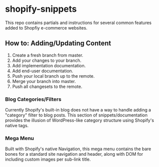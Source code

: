 # shopify-snippets

This repo contains partials and instructions for several common features added to Shopfiy e-commerce websites.

## How to: Adding/Updating Content
1. Create a fresh branch from master.
2. Add your changes to your branch.
3. Add implementation documentation.
4. Add end-user documentation.
5. Push your local branch up to the remote.
6. Merge your branch into master.
7. Push all changesets to the remote.

### Blog Categories/Filters
Currently Shopify's built-in blog does not have a way to handle adding a "category" filter to blog posts. This section of snippets/documentation provides the illusion of WordPress-like category structure using Shopify's native tags.

### Mega Menu
Built with Shopify's native Navigation, this mega menu contains the bare bones for a standard site navigation and header, along with DOM for including custom images per sub-link title.

